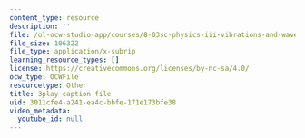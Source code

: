 ```yaml
---
content_type: resource
description: ''
file: /ol-ocw-studio-app/courses/8-03sc-physics-iii-vibrations-and-waves-fall-2016/3011cfe4a241ea4cbbfe171e173bfe38_Ahv7Akj2xs4.srt
file_size: 106322
file_type: application/x-subrip
learning_resource_types: []
license: https://creativecommons.org/licenses/by-nc-sa/4.0/
ocw_type: OCWFile
resourcetype: Other
title: 3play caption file
uid: 3011cfe4-a241-ea4c-bbfe-171e173bfe38
video_metadata:
  youtube_id: null
---
```

